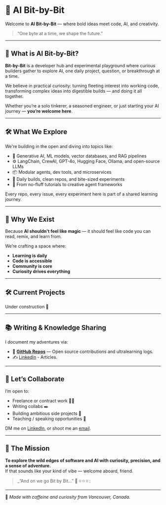 # 🤖 AI Bit-by-Bit  

Welcome to **AI Bit-by-Bit** — where bold ideas meet code, AI, and creativity.

> “One byte at a time, we shape the future.”

---

## 🧩 What is AI Bit-by-Bit?

**Bit-by-Bit** is a developer hub and experimental playground where curious builders gather to explore AI, one daily project, question, or breakthrough at a time.

We believe in practical curiosity: turning fleeting interest into working code, transforming complex ideas into digestible builds — and doing it all together.

Whether you’re a solo tinkerer, a seasoned engineer, or just starting your AI journey — **you’re welcome here**.

---

## 🛠️ What We Explore

We're building in the open and diving into topics like:

- 🤖 Generative AI, ML models, vector databases, and RAG pipelines  
- ⚙️ LangChain, CrewAI, GPT-4o, Hugging Face, Ollama, and open-source LLMs  
- 📦 Modular agents, dev tools, and microservices  
- 🧠 Daily builds, clean repos, and bite-sized experiments  
- 🚀 From no-fluff tutorials to creative agent frameworks  

Every repo, every issue, every experiment here is part of a shared learning journey.

---

## 🌱 Why We Exist

Because **AI shouldn't feel like magic** — it should feel like code you can read, remix, and learn from.

We’re crafting a space where:

- **Learning is daily**  
- **Code is accessible**  
- **Community is core**  
- **Curiosity drives everything**

---

## 🛠️ Current Projects

Under construction 🚧

---

## 📚 Writing & Knowledge Sharing

I document my adventures via:

- 📂 [**GitHub Repos**](https://github.com/leandrofahur) — Open source contributions and ultralearning logs.
- ✍️ [LinkedIn](https://www.linkedin.com/in/leandro-miranda-fahur-machado/) - Articles.

---

## 🤝 Let’s Collaborate

I’m open to:
- Freelance or contract work 🧑‍💻  
- Writing collabs ✒️  
- Building ambitious side projects 💭  
- Teaching / speaking opportunities 🎤  

DM me on [LinkedIn](https://www.linkedin.com/in/leandro-miranda-fahur-machado/), or shoot me an [email](mailto:leandrofahur@gmail.com).

--- 

## 🧭 The Mission

**To explore the wild edges of software and AI with curiosity, precision, and a sense of adventure.**  
If that sounds like your kind of vibe — welcome aboard, friend.

> _“And on we go Bit by Bit...” 👾 ◽ ◽ ◽ :

---

📍 *Made with caffeine and curiosity from Vancouver, Canada.*  
